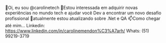 👋Oi, eu sou @carolinetech
👀Estou interessada em adquirir novas experiências no mundo tech e ajudar você Dev a encontrar um novo desafio profissional
🌱atualmente estou atualizando sobre .Net e QA 
📫Como chegar até mim...
Linkedin: https://www.linkedin.com/in/carolinemendon%C3%A7arh/ 
Whats: (51) 99219-3719
